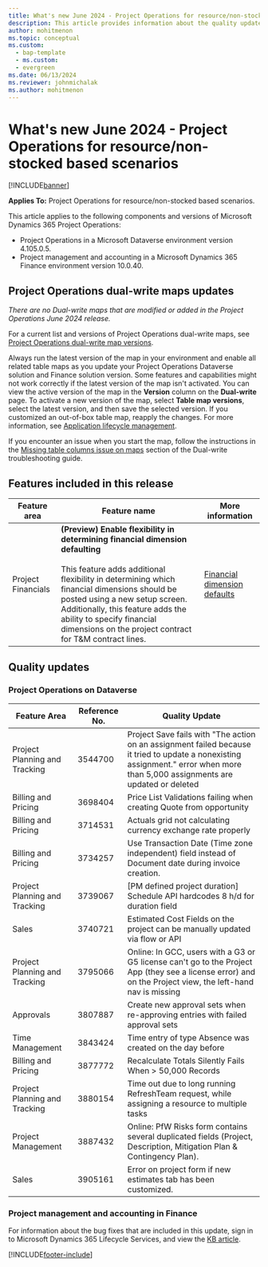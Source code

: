 ```yaml
---
title: What's new June 2024 - Project Operations for resource/non-stocked based scenarios
description: This article provides information about the quality updates that are available in the June 2024 release of Microsoft Dynamics 365 Project Operations for resource/non-stocked based scenarios.
author: mohitmenon
ms.topic: conceptual
ms.custom: 
  - bap-template
  - ms.custom:
  - evergreen
ms.date: 06/13/2024
ms.reviewer: johnmichalak
ms.author: mohitmenon
---
```


# What's new June 2024 - Project Operations for resource/non-stocked based scenarios

[!INCLUDE[banner](../includes/banner.md)]

**Applies To:**  Project Operations for resource/non-stocked based scenarios.

This article applies to the following components and versions of Microsoft Dynamics 365 Project Operations:

- Project Operations in a Microsoft Dataverse environment version 4.105.0.5.
- Project management and accounting in a Microsoft Dynamics 365 Finance environment version 10.0.40.

## Project Operations dual-write maps updates

_There are no Dual-write maps that are modified or added in the Project Operations June 2024 release._

For a current list and versions of Project Operations dual-write maps, see [Project Operations dual-write map versions](../environment/resource-dual-write-maps.md).

Always run the latest version of the map in your environment and enable all related table maps as you update your Project Operations Dataverse solution and Finance solution version. Some features and capabilities might not work correctly if the latest version of the map isn't activated. You can view the active version of the map in the **Version** column on the **Dual-write** page. To activate a new version of the map, select **Table map versions**, select the latest version, and then save the selected version. If you customized an out-of-box table map, reapply the changes. For more information, see [Application lifecycle management](https://github.com/MicrosoftDocs/dynamics-365-project-operations-pr/blob/PO_RN_UR39_Nov23/dynamics365/fin-ops-core/dev-itpro/data-entities/dual-write/app-lifecycle-management).

If you encounter an issue when you start the map, follow the instructions in the [Missing table columns issue on maps](https://github.com/MicrosoftDocs/dynamics-365-project-operations-pr/blob/PO_RN_UR39_Nov23/dynamics365/fin-ops-core/dev-itpro/data-entities/dual-write/dual-write-troubleshooting-finops-upgrades#missing-table-columns-issue-on-maps) section of the Dual-write troubleshooting guide.

## Features included in this release

| **Feature area** | **Feature name** | **More information** |
| --- | --- | --- |
| Project Financials | **(Preview) Enable flexibility in determining financial dimension defaulting** <br><br> This feature adds additional flexibility in determining which financial dimensions should be posted using a new setup screen. Additionally, this feature adds the ability to specify financial dimensions on the project contract for T&M contract lines.| [Financial dimension defaults](../project-accounting/financial-dimension-defaults.md)  |

## Quality updates

### Project Operations on Dataverse

| **Feature Area** | **Reference No.** | **Quality Update** |
| --- | --- | --- |
|Project Planning and Tracking|	3544700|	Project Save fails with "The action on an assignment failed because it tried to update a nonexisting assignment." error when more than 5,000 assignments are updated or deleted|
|Billing and Pricing|	3698404|	Price List Validations failing when creating Quote from opportunity|
|Billing and Pricing|	3714531|	Actuals grid not calculating currency exchange rate properly|
|Billing and Pricing|	3734257|	Use Transaction Date (Time zone independent) field instead of Document date during invoice creation. |
|Project Planning and Tracking|	3739067|	[PM defined project duration] Schedule API hardcodes 8 h/d for duration field|
|Sales|	3740721|	Estimated Cost Fields on the project can be manually updated via flow or API|
|Project Planning and Tracking|	3795066|	Online: In GCC, users with a G3 or G5 license can't go to the Project App (they see a license error) and on the Project view, the left-hand nav is missing|
|Approvals|	3807887|	Create new approval sets when re-approving entries with failed approval sets|
|Time Management|	3843424|	Time entry of type Absence was created on the day before|
|Billing and Pricing|	3877772|	Recalculate Totals Silently Fails When > 50,000 Records|
|Project Planning and Tracking|	3880154|	Time out due to long running RefreshTeam request, while assigning a resource to multiple tasks|
|Project Management|	3887432|	Online: PfW Risks form contains several duplicated fields (Project, Description, Mitigation Plan & Contingency Plan).|
|Sales|	3905161|	Error on project form if new estimates tab has been customized.|

### Project management and accounting in Finance

For information about the bug fixes that are included in this update, sign in to Microsoft Dynamics 365 Lifecycle Services, and view the [KB article](https://fix.lcs.dynamics.com/Issue/Details?bugId=886261).

[!INCLUDE[footer-include](../includes/footer-banner.md)]
